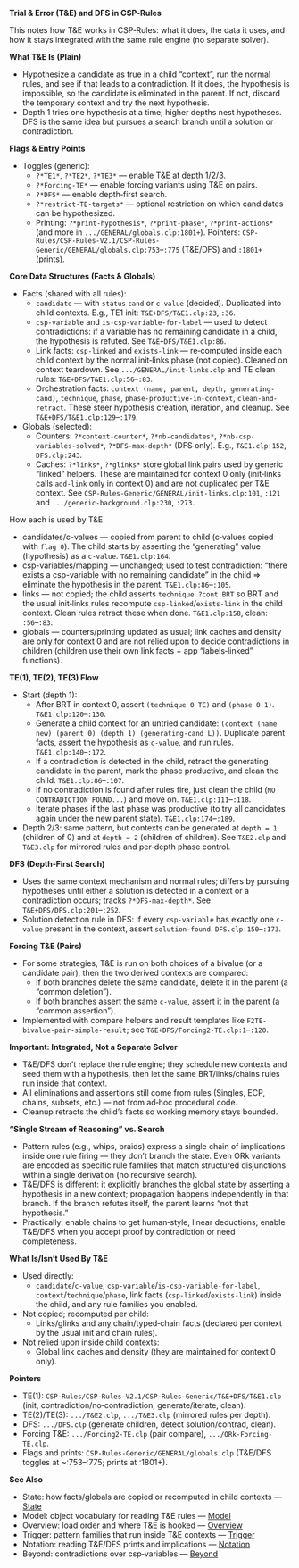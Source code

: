 **Trial & Error (T&E) and DFS in CSP‑Rules**

This notes how T&E works in CSP‑Rules: what it does, the data it uses, and how it stays integrated with the same rule engine (no separate solver).

**What T&E Is (Plain)**
- Hypothesize a candidate as true in a child “context”, run the normal rules, and see if that leads to a contradiction. If it does, the hypothesis is impossible, so the candidate is eliminated in the parent. If not, discard the temporary context and try the next hypothesis.
- Depth 1 tries one hypothesis at a time; higher depths nest hypotheses. DFS is the same idea but pursues a search branch until a solution or contradiction.

**Flags & Entry Points**
- Toggles (generic):
  - `?*TE1*`, `?*TE2*`, `?*TE3*` — enable T&E at depth 1/2/3.
  - `?*Forcing-TE*` — enable forcing variants using T&E on pairs.
  - `?*DFS*` — enable depth‑first search.
  - `?*restrict-TE-targets*` — optional restriction on which candidates can be hypothesized.
  - Printing: `?*print-hypothesis*`, `?*print-phase*`, `?*print-actions*` (and more in `.../GENERAL/globals.clp:1801+`).
  Pointers: `CSP-Rules/CSP-Rules-V2.1/CSP-Rules-Generic/GENERAL/globals.clp:753`–`:775` (T&E/DFS) and `:1801+` (prints).

**Core Data Structures (Facts & Globals)**
- Facts (shared with all rules):
  - `candidate` — with `status` `cand` or `c-value` (decided). Duplicated into child contexts. E.g., TE1 init: `T&E+DFS/T&E1.clp:23`, `:36`.
  - `csp-variable` and `is-csp-variable-for-label` — used to detect contradictions: if a variable has no remaining candidate in a child, the hypothesis is refuted. See `T&E+DFS/T&E1.clp:86`.
  - Link facts: `csp-linked` and `exists-link` — re‑computed inside each child context by the normal init‑links phase (not copied). Cleaned on context teardown. See `.../GENERAL/init-links.clp` and TE clean rules: `T&E+DFS/T&E1.clp:56`–`:83`.
  - Orchestration facts: `context (name, parent, depth, generating-cand)`, `technique`, `phase`, `phase-productive-in-context`, `clean-and-retract`. These steer hypothesis creation, iteration, and cleanup. See `T&E+DFS/T&E1.clp:129`–`:179`.
- Globals (selected):
  - Counters: `?*context-counter*`, `?*nb-candidates*`, `?*nb-csp-variables-solved*`, `?*DFS-max-depth*` (DFS only). E.g., `T&E1.clp:152`, `DFS.clp:243`.
  - Caches: `?*links*`, `?*glinks*` store global link pairs used by generic “linked” helpers. These are maintained for context 0 only (init‑links calls `add-link` only in context 0) and are not duplicated per T&E context. See `CSP-Rules-Generic/GENERAL/init-links.clp:101`, `:121` and `.../generic-background.clp:230`, `:273`.

How each is used by T&E
- candidates/c-values — copied from parent to child (c‑values copied with `flag 0`). The child starts by asserting the “generating” value (hypothesis) as a `c-value`. `T&E1.clp:164`.
- csp-variables/mapping — unchanged; used to test contradiction: “there exists a csp-variable with no remaining candidate” in the child ⇒ eliminate the hypothesis in the parent. `T&E1.clp:86`–`:105`.
- links — not copied; the child asserts `technique ?cont BRT` so BRT and the usual init‑links rules recompute `csp-linked`/`exists-link` in the child context. Clean rules retract these when done. `T&E1.clp:158`, clean: `:56`–`:83`.
- globals — counters/printing updated as usual; link caches and density are only for context 0 and are not relied upon to decide contradictions in children (children use their own link facts + app “labels‑linked” functions).

**TE(1), TE(2), TE(3) Flow**
- Start (depth 1):
  - After BRT in context 0, assert `(technique 0 TE)` and `(phase 0 1)`. `T&E1.clp:120`–`:130`.
  - Generate a child context for an untried candidate: `(context (name new) (parent 0) (depth 1) (generating-cand L))`. Duplicate parent facts, assert the hypothesis as `c-value`, and run rules. `T&E1.clp:140`–`:172`.
  - If a contradiction is detected in the child, retract the generating candidate in the parent, mark the phase productive, and clean the child. `T&E1.clp:86`–`:107`.
  - If no contradiction is found after rules fire, just clean the child (`NO CONTRADICTION FOUND...`) and move on. `T&E1.clp:111`–`:118`.
  - Iterate phases if the last phase was productive (to try all candidates again under the new parent state). `T&E1.clp:174`–`:189`.
- Depth 2/3: same pattern, but contexts can be generated at `depth = 1` (children of 0) and at `depth = 2` (children of children). See `T&E2.clp` and `T&E3.clp` for mirrored rules and per‑depth phase control.

**DFS (Depth‑First Search)**
- Uses the same context mechanism and normal rules; differs by pursuing hypotheses until either a solution is detected in a context or a contradiction occurs; tracks `?*DFS-max-depth*`. See `T&E+DFS/DFS.clp:201`–`:252`.
- Solution detection rule in DFS: if every `csp-variable` has exactly one `c-value` present in the context, assert `solution-found`. `DFS.clp:150`–`:173`.

**Forcing T&E (Pairs)**
- For some strategies, T&E is run on both choices of a bivalue (or a candidate pair), then the two derived contexts are compared:
  - If both branches delete the same candidate, delete it in the parent (a “common deletion”).
  - If both branches assert the same `c-value`, assert it in the parent (a “common assertion”).
- Implemented with compare helpers and result templates like `F2TE-bivalue-pair-simple-result`; see `T&E+DFS/Forcing2-TE.clp:1`–`:120`.

**Important: Integrated, Not a Separate Solver**
- T&E/DFS don’t replace the rule engine; they schedule new contexts and seed them with a hypothesis, then let the same BRT/links/chains rules run inside that context.
- All eliminations and assertions still come from rules (Singles, ECP, chains, subsets, etc.) — not from ad‑hoc procedural code.
- Cleanup retracts the child’s facts so working memory stays bounded.

**“Single Stream of Reasoning” vs. Search**
- Pattern rules (e.g., whips, braids) express a single chain of implications inside one rule firing — they don’t branch the state. Even ORk variants are encoded as specific rule families that match structured disjunctions within a single derivation (no recursive search).
- T&E/DFS is different: it explicitly branches the global state by asserting a hypothesis in a new context; propagation happens independently in that branch. If the branch refutes itself, the parent learns “not that hypothesis.”
- Practically: enable chains to get human‑style, linear deductions; enable T&E/DFS when you accept proof by contradiction or need completeness.

**What Is/Isn’t Used By T&E**
- Used directly:
  - `candidate`/`c-value`, `csp-variable`/`is-csp-variable-for-label`, `context`/`technique`/`phase`, link facts (`csp-linked`/`exists-link`) inside the child, and any rule families you enabled.
- Not copied; recomputed per child:
  - Links/glinks and any chain/typed‑chain facts (declared per context by the usual init and chain rules).
- Not relied upon inside child contexts:
  - Global link caches and density (they are maintained for context 0 only).

**Pointers**
- TE(1): `CSP-Rules/CSP-Rules-V2.1/CSP-Rules-Generic/T&E+DFS/T&E1.clp` (init, contradiction/no‑contradiction, generate/iterate, clean).
- TE(2)/TE(3): `.../T&E2.clp`, `.../T&E3.clp` (mirrored rules per depth).
- DFS: `.../DFS.clp` (generate children, detect solution/contrad, clean).
- Forcing T&E: `.../Forcing2-TE.clp` (pair compare), `.../ORk-Forcing-TE.clp`.
- Flags and prints: `CSP-Rules-Generic/GENERAL/globals.clp` (T&E/DFS toggles at ~:753–:775; prints at :1801+).

**See Also**
- State: how facts/globals are copied or recomputed in child contexts — [State](State.md)
- Model: object vocabulary for reading T&E rules — [Model](Model.md)
- Overview: load order and where T&E is hooked — [Overview](Overview.md)
- Trigger: pattern families that run inside T&E contexts — [Trigger](Trigger.md)
- Notation: reading T&E/DFS prints and implications — [Notation](Notation.md)
- Beyond: contradictions over csp‑variables — [Beyond](Beyond.md)
